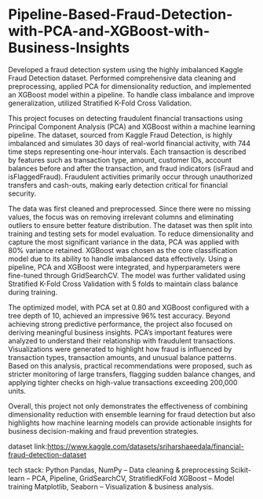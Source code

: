 # Pipeline-Based-Fraud-Detection-with-PCA-and-XGBoost-with-Business-Insights
Developed a fraud detection system using the highly imbalanced Kaggle Fraud Detection dataset. Performed comprehensive data cleaning and preprocessing, applied PCA for dimensionality reduction, and implemented an XGBoost model within a pipeline. To handle class imbalance and improve generalization, utilized Stratified K-Fold Cross Validation.


This project focuses on detecting fraudulent financial transactions using Principal Component Analysis (PCA) and XGBoost within a machine learning pipeline. The dataset, sourced from Kaggle Fraud Detection, is highly imbalanced and simulates 30 days of real-world financial activity, with 744 time steps representing one-hour intervals. Each transaction is described by features such as transaction type, amount, customer IDs, account balances before and after the transaction, and fraud indicators (isFraud and isFlaggedFraud). Fraudulent activities primarily occur through unauthorized transfers and cash-outs, making early detection critical for financial security.

The data was first cleaned and preprocessed. Since there were no missing values, the focus was on removing irrelevant columns and eliminating outliers to ensure better feature distribution. The dataset was then split into training and testing sets for model evaluation. To reduce dimensionality and capture the most significant variance in the data, PCA was applied with 80% variance retained. XGBoost was chosen as the core classification model due to its ability to handle imbalanced data effectively. Using a pipeline, PCA and XGBoost were integrated, and hyperparameters were fine-tuned through GridSearchCV. The model was further validated using Stratified K-Fold Cross Validation with 5 folds to maintain class balance during training.

The optimized model, with PCA set at 0.80 and XGBoost configured with a tree depth of 10, achieved an impressive 96% test accuracy. Beyond achieving strong predictive performance, the project also focused on deriving meaningful business insights. PCA’s important features were analyzed to understand their relationship with fraudulent transactions. Visualizations were generated to highlight how fraud is influenced by transaction types, transaction amounts, and unusual balance patterns. Based on this analysis, practical recommendations were proposed, such as stricter monitoring of large transfers, flagging sudden balance changes, and applying tighter checks on high-value transactions exceeding 200,000 units.

Overall, this project not only demonstrates the effectiveness of combining dimensionality reduction with ensemble learning for fraud detection but also highlights how machine learning models can provide actionable insights for business decision-making and fraud prevention strategies.


dataset link:https://www.kaggle.com/datasets/sriharshaeedala/financial-fraud-detection-dataset


tech stack:
Python
Pandas, NumPy – Data cleaning & preprocessing
Scikit-learn – PCA, Pipeline, GridSearchCV, StratifiedKFold
XGBoost – Model training
Matplotlib, Seaborn – Visualization & business analysis.
